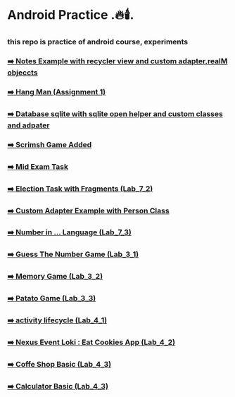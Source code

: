 # Android Practice .🔥🕯️.
### this repo is practice of android course, experiments

### [ ➡️ Notes Example with recycler view and custom adapter,realM objeccts  ](https://github.com/HaseebUllahAbbasi/MAD/tree/main/recyclerWithContectMenu)

### [➡️ Hang Man (Assignment 1)  ](https://github.com/HaseebUllahAbbasi/MAD/tree/main/Hangman)

### [➡️ Database sqlite with sqlite open helper and custom classes and adpater  ](https://github.com/HaseebUllahAbbasi/MAD/tree/main/dot_db_android)

### [➡️ Scrimsh Game Added  ](https://github.com/HaseebUllahAbbasi/MAD/tree/main/Scrim_Dot)

### [➡️ Mid Exam Task  ](https://github.com/HaseebUllahAbbasi/MAD/tree/main/lab_exam)

### [➡️ Election Task with Fragments (Lab_7_2)  ](https://github.com/HaseebUllahAbbasi/MAD/tree/main/ElectionLab7_2)

### [➡️  Custom Adapter Example with Person Class   ](https://github.com/HaseebUllahAbbasi/MAD/tree/main/Arslan_3_DEC%20-%20Copy)

### [➡️ Number in ... Language (Lab_7_3)  ](https://github.com/HaseebUllahAbbasi/MAD/tree/main/NumbersLab7_3)

### [➡️ Guess The Number Game  (Lab_3_1)  ](https://github.com/HaseebUllahAbbasi/MAD/tree/main/lab_3_1)

### [➡️ Memory Game (Lab_3_2)  ](https://github.com/HaseebUllahAbbasi/MAD/tree/main/MemoryGame)

### [➡️ Patato Game  (Lab_3_3)  ](https://github.com/HaseebUllahAbbasi/MAD/tree/main/lab_3_3)

### [➡️ activity lifecycle   (Lab_4_1)  ](https://github.com/HaseebUllahAbbasi/MAD/tree/main/lab_4_1)


### [➡️ Nexus Event Loki : Eat Cookies App   (Lab_4_2)  ](https://github.com/HaseebUllahAbbasi/MAD/tree/main/lab_4_2)


### [➡️ Coffe Shop Basic (Lab_4_3)  ](https://github.com/HaseebUllahAbbasi/MAD/tree/main/lab_4_3)

### [➡️ Calculator Basic (Lab_4_3) ](https://github.com/HaseebUllahAbbasi/MAD/tree/main/lab_4_4)
















